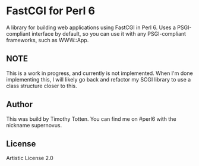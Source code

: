 # FastCGI for Perl 6 #

A library for building web applications using FastCGI in Perl 6.
Uses a PSGI-compliant interface by default, so you can use it with
any PSGI-compliant frameworks, such as WWW::App.

## NOTE

This is a work in progress, and currently is not implemented.
When I'm done implementing this, I will likely go back and refactor
my SCGI library to use a class structure closer to this.

## Author

This was build by Timothy Totten. You can find me on #perl6 with the nickname supernovus.

## License

Artistic License 2.0


